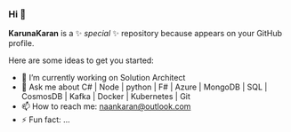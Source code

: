 ### Hi 👋

**KarunaKaran** is a ✨ _special_ ✨ repository because appears on your GitHub profile.

Here are some ideas to get you started:

- 🔭 I’m currently working on Solution Architect
- 💬 Ask me about C# | Node | python | F# | Azure | MongoDB | SQL | CosmosDB | Kafka | Docker | Kubernetes | Git
- 📫 How to reach me: naankaran@outlook.com
- ⚡ Fun fact: ...

